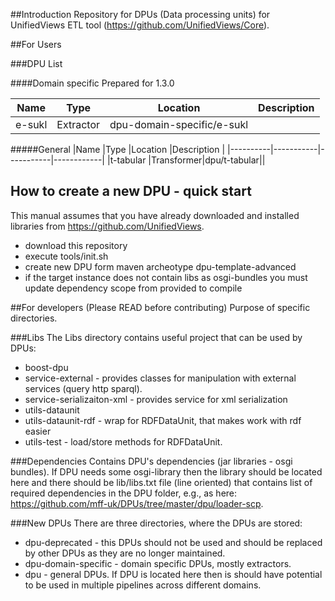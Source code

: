 ##Introduction
Repository for DPUs (Data processing units) for UnifiedViews ETL tool (https://github.com/UnifiedViews/Core).

##For Users

###DPU List

####Domain specific
Prepared for 1.3.0

|Name      |Type       |Location   |Description |
|----------|-----------|-----------|------------|
|e-sukl    |Extractor  |dpu-domain-specific/e-sukl||

#####General
|Name      |Type       |Location   |Description |
|----------|-----------|-----------|------------|
|t-tabular |Transformer|dpu/t-tabular||

## How to create a new DPU - quick start
This manual assumes that you have already downloaded and installed libraries from https://github.com/UnifiedViews.
* download this repository
* execute tools/init.sh
* create new DPU form maven archeotype dpu-template-advanced
* if the target instance does not contain libs as osgi-bundles you must update dependency scope from provided to compile

##For developers (Please READ before contributing)
Purpose of specific directories.

###Libs
The Libs directory contains useful project that can be used by DPUs:
* boost-dpu
* service-external - provides classes for manipulation with external services (query http sparql).
* service-serializaiton-xml - provides service for xml serialization
* utils-dataunit
* utils-dataunit-rdf - wrap for RDFDataUnit, that makes work with rdf easier
* utils-test - load/store methods for RDFDataUnit.

###Dependencies
Contains DPU's dependencies (jar libraries - osgi bundles). If DPU needs some osgi-library then the library should be located here and there should be lib/libs.txt file (line oriented) that contains list of required dependencies in the DPU folder, e.g., as here: https://github.com/mff-uk/DPUs/tree/master/dpu/loader-scp.

###New DPUs
There are three directories, where the DPUs are stored:
* dpu-deprecated - this DPUs should not be used and should be replaced by other DPUs as they are no longer maintained.
* dpu-domain-specific - domain specific DPUs, mostly extractors. 
* dpu - general DPUs. If DPU is located here then is should have potential to be used in multiple pipelines across different domains.
